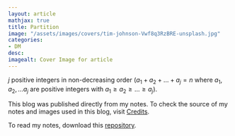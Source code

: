 ```yaml
---
layout: article
mathjax: true
title: Partition
image: "/assets/images/covers/tim-johnson-Vwf8q3RzBRE-unsplash.jpg"
categories:
- DM
desc:   
imagealt: Cover Image for article
---
```


 $j$ positive integers in non-decreasing order ($a_1 + a_2+ \dots + a_j = n$ where $a_1, a_2, \dots a_j$ are positive integers with $a_1 \ge a_2 \ge \dots \ge a_j$).

























































































































































































































































































































































































































This blog was published directly from my notes.
To check the source of my notes and images used in this blog, visit <a href="/credits.html" target="_blank">Credits</a>.

To read my notes, download this <a href="https://github.com/bovem/CS" target="blank">repository</a>.